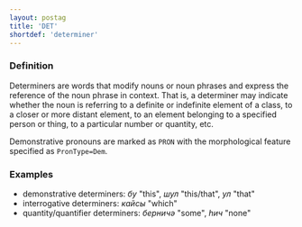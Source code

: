 ```yaml
---
layout: postag
title: 'DET'
shortdef: 'determiner'
---
```


### Definition

Determiners are words that modify nouns or noun phrases and express
the reference of the noun phrase in context. That is, a determiner may
indicate whether the noun is referring to a definite or indefinite
element of a class, to a closer or more distant element, to an element
belonging to a specified person or thing, to a particular number or
quantity, etc.

Demonstrative pronouns are marked as `PRON` with the morphological feature specified as `PronType=Dem`.

### Examples

- demonstrative determiners: _бу_ "this", _шул_ "this/that", _ул_ "that"
- interrogative determiners: _кайсы_ "which"
- quantity/quantifier determiners: _берничә_ "some", _һич_ "none"

<!-- Interlanguage links updated Po 6. listopadu 2023, 21:41:24 CET -->
